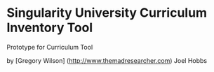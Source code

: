 # Singularity University Curriculum Inventory Tool

Prototype for Curriculum Tool

by [Gregory Wilson] (http://www.themadresearcher.com)
   Joel Hobbs
